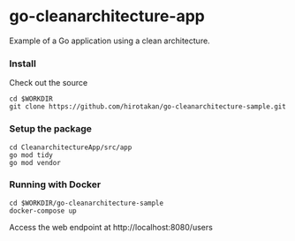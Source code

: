 # go-cleanarchitecture-app

Example of a Go application using a clean architecture.

### Install
Check out the source

```shell
cd $WORKDIR
git clone https://github.com/hirotakan/go-cleanarchitecture-sample.git
```

### Setup the package

```shell
cd CleanarchitectureApp/src/app
go mod tidy
go mod vendor
```

### Running with Docker

```shell
cd $WORKDIR/go-cleanarchitecture-sample
docker-compose up
```

Access the web endpoint at http://localhost:8080/users